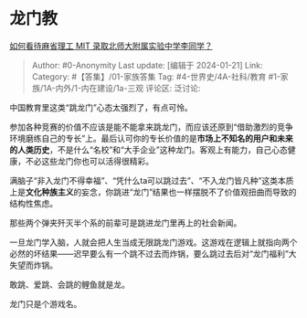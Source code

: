 # 龙门教
[如何看待麻省理工 MIT 录取北师大附属实验中学李同学？](https://www.zhihu.com/question/636449086/answer/3370138412)

> Author: #0-Anonymity
> Last update: [编辑于 2024-01-21]
> Link:
> Category: #【答集】/01-家族答集
> Tag: #4-世界史/4A-社科/教育 #1-家族/1A-内外/1-内在建设/1a-三观 
> 评论区:
> 泛讨论:

中国教育里这类“跳龙门”心态太强烈了，有点可怜。

参加各种竞赛的价值不应该是能不能拿来跳龙门，而应该还原到“借助激烈的竞争环境磨练自己的专长”上。最后认可你的专长价值的是**市场上不知名的用户和未来的人类历史**，不是什么“名校”和“大手企业”这种龙门。客观上有能力，自己心态健康，不必这些龙门你也可以活得很精彩。

满脑子“非入龙门不得幸福”、“凭什么ta可以跳过去”、“不入龙门皆凡种”这类本质上是**文化种族主义**的妄念，你跳进“龙门”结果也一样摆脱不了价值观扭曲而导致的结构性焦虑。

那些两个弹夹歼灭半个系的前辈可是跳进龙门里再上的社会新闻。

一旦龙门学入脑，人就会把人生当成无限跳龙门游戏。这游戏在逻辑上就指向两个必然的坏结果——迟早要么有一个跳不过去而炸锅，要么跳过去后对“龙门福利”大失望而炸锅。

敢跳、爱跳、会跳的鲤鱼就是龙。

龙门只是个游戏名。
